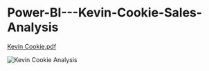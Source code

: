 # Power-BI---Kevin-Cookie-Sales-Analysis


[Kevin Cookie.pdf](https://github.com/VeeraDinesh/Power-BI---Kevin-Cookie-Sales-Analysis/files/8399611/Kevin.Cookie.pdf)


![Kevin Cookie Analysis](https://user-images.githubusercontent.com/52009404/161368651-eb0864c6-48d6-4818-a84a-d57829b3bc8d.jpg)
